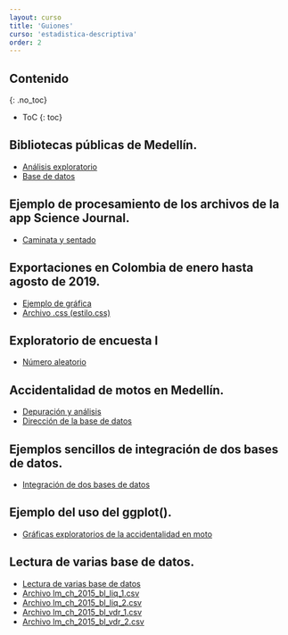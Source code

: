 ```yaml
---
layout: curso
title: 'Guiones'
curso: 'estadistica-descriptiva'
order: 2
---
```



## Contenido
{: .no_toc}

* ToC
{: toc}

## Bibliotecas públicas de Medellín.

  - [Análisis exploratorio](./guiones/bibliotecas_publicas.html)
  - [Base de datos](https://www.datos.gov.co/Cultura/Bibliotecas-P-blicas-de-Medell-n/ucp3-apfa)

## Ejemplo de procesamiento de los archivos de la app Science Journal.

  - [Caminata y sentado](./guiones/lectura_bases_app_SJ.html)

## Exportaciones en Colombia de enero hasta agosto de 2019.

  - [Ejemplo de gráfica](./guiones/exportaciones.html)
  - [Archivo .css (estilo.css)](./guiones/estilo.css)

## Exploratorio de encuesta I
  - [Número aleatorio](./guiones/encuesta.html)

## Accidentalidad de motos en Medellín.

  - [Depuración y análisis](./guiones/accidentalidad_moto.html)  
  - [Dirección de la base de datos](https://www.datos.gov.co/Estad-sticas-Nacionales/Accidentalidad-con-motos-municipio-de-Medell-n-a-o/e2kd-e3sz)

## Ejemplos sencillos de integración de dos bases de datos.

  - [Integración de dos bases de datos](./guiones/uso_joins.html)

## Ejemplo del uso del ggplot().

   - [Gráficas exploratorios de la accidentalidad en moto](./guiones/explora_acc_motos.html)  

## Lectura de varias base de datos.


  - [Lectura de varias base de datos](./guiones/lectura_bases.html)
  - [Archivo lm_ch_2015_bl_liq_1.csv](./basesdedatos/lum_ch_2015_bl_liq_1.csv)
  - [Archivo lm_ch_2015_bl_liq_2.csv](./basesdedatos/lum_ch_2015_bl_liq_2.csv)
  - [Archivo lm_ch_2015_bl_vdr_1.csv](./basesdedatos/lum_ch_2015_bl_vdr_1.csv)
  - [Archivo lm_ch_2015_bl_vdr_2.csv](./basesdedatos/lum_ch_2015_bl_vdr_2.csv)


<!---
## Contenido
{: .no_toc}

* ToC
{: toc}

## Causas de mortalidad en el Hospital General de Medellín en 2018.

  - [Resultados de guión de comando](./guiones/causas_de_mortalidad_HGM.html).
  - [Base de datos las principales causas de muertes en Hospital General de Medellín](./guiones/Primeras_causas_de_mortalidad_general_HGM.csv).
  - [Archivo en formato .Rmd](./guiones/causas_de_mortalidad_HGM.Rmd).
  - [Gráfica con datos originales](./guiones/causas_de_mortalidad_HGM.png).



## Análisis exploratorio de la comparación de gráficas.


 - [Análisis descriptivo y exploratorio inicial](./guiones/compara_graficas.html)
  - [Base de datos de los resultados](./basesdedatos/compara_graficos_farmacias.xlsx)

## Análisis de una gráfica publicada.

 - [Comportamiento del empleo en Colombia y Medellín.](./guiones/desempleo.html)
 - [Base de datos de empleo.](./basesdedatos/desempleo.csv)
 - [Base de datos de empleo por sector.](./basesdedatos/Empleo_por_sectores.csv)

## Trabajo infantil en Colombia.

 - [Análisis y mejora de gráfica sobre trabajo infantil.](./guiones/trabajo_infantil.html)
 - [Base de datos del número de casos de trabajo infantil.](./basesdedatos/trabajo_infantil.csv)
 - [Base de datos de la población por departamento.](./basesdedatos/poblacion.csv)


## Índice Sintético de Calidad Educativa (ISCE) para Medellín en 2016.

 - [Análisis exploratorio I](./guiones/isce.html)

## Índice Sintético de Calidad Educativa (ISCE) segunda parte.

 - [Análisis exploratorio II](./guiones/isce2.html)

## Análisis exploratorio de la accidentalidad en Envigado, 2016.

 - [Accidentalidad en Envigado (2016, 2017 y parcial de 2018)](./guiones/accidentalidad_envigado.html)

## Ejemplos sencillos de manejo de base de datos.

  - [Ejemplos sencillos de manejo de bases de datos con R](./guiones/ejemplos_sencillos.html)

## Manejo de los archivos generados por la app Science Journal.

  - [Ejemplo datos de luminimetría](./guiones/premuestreo_luminometria.html)
  - [Datos de luminometría sin agua](./guiones/Premuestro 1 Grabaci_n 1.csv)
  - [Datos de luminometría sin agua](./guiones/Premuestro 1 Grabaci_n 2.csv)

## Resultados de pruebas saber 11 2018-02 y desempeño fiscal 2017.

  - [Lectura de las base de datos](./guiones/01_lectura.html)
  - [Descripción general de las bases de datos](./guiones/02_saber_11_2018_2.html)
  - [Análisis de algunas variables](./guiones/02_saber_11_2018_2_02.html)

## Lectura de varias bases de datos para consolidar sólo una.

  - [Lectura de varias base de datos](./guiones/lectura_bases.html)
  - [Archivo lm_ch_2015_bl_liq_1.csv](./basesdedatos/Archivo lm_ch_2015_bl_liq_1.csv)
  - [Archivo lm_ch_2015_bl_liq_2.csv](./basesdedatos/Archivo lm_ch_2015_bl_liq_2.csv)
  - [Archivo lm_ch_2015_bl_vdr_1.csv](./basesdedatos/Archivo lm_ch_2015_bl_vdr_1.csv)
  - [Archivo lm_ch_2015_bl_vdr_2.csv](./basesdedatos/Archivo lm_ch_2015_bl_vdr_2.csv)



## Salario mínimo vs IPC en Colombia.

 - [Análisis Exploratorio](./guiones/salario_minimo.html)
 - [Base de datos](./basesdedatos/salario_minimo_IPC_Colombia.xlsx)

## Inicio de la exploración de la encuesta.

 - [Exploración de variable continua y categórica](./guiones/explora_encuesta.html)
 - [Adiciones a la exploración univariada](./guiones/explora_encuesta2.html)
 - [Base de datos de la encuesta](./basesdedatos/encuesta.xlsx)

## Cálculo de nuevas variables y cruce de variables.

 - [Exploratorio de cruce de variables](./guiones/explora_encuesta3.html)

## Zonas violentas.

 - [Gráfica alternativa a la original publicada.](./guiones/zonas_violentas.html)
 - [Base de datos de las zonas violentas](./basesdedatos/zonas_violentas.xlsx)


## Salvajina ayuda a Hidroituango.

  - [Análisis de gráfica sobre niveles del embalse de Hidroituango.](./guiones/nivel_hidroituango.html)
  - [Código fuente en formato ".Rmd".](./guiones/nivel_hidroituango.Rmd)
  - [Base de datos.](./basesdedatos/nivel_hidroituango.xlsx)
  - [Imágen utilizada en el documento.](./guiones/niveles2.png)


## Accidentalidad en Envigado 2016, 2017 y primer semestres de 2018 (I).

 - [Análisis Exploratorio](./guiones/EDA_check_list.html)

## Caminata

 - [Análisis Exploratorio de frecuencias](./guiones/caminta1.html)

## Accidentalidad en Envigado 2016, 2017 y primer semestres de 2018 (II).

 - [Preguntas a la base de datos](./guiones/consulta_base.html)

## Resultados del las pruebas Saber 11.

 - [Dicionario de datos de las pruebas Saber 11](./guiones/Diccionario Saber11 2014-2 a 2018-2.pdf)
 - [Lectura de los resultados de las pruebas Saber 11](./guiones/00_lee_base_saber_11_2017_02.html)
 - [Lectura de la estimación poblacional](./guiones/00_lee_base_poblacion.html).
 - [Adecuación de las prueba saber 11](./guiones/01_explora_saber11_2017_02.html).
 - [Adecuación para la población](./guiones/01_adecuacion_poblacion.html)
 - [Integración de pruebas Saber 11 y población](./guiones/02_explora_Saber_11_pobla.html)

## Manejo de base de datos.

 - [Manejo de bases de datos](./guiones/manipulacion_bases.html)


## Contenido
{: .no_toc}

* ToC
{: toc}

## Exploratorio inicial de la encuesta de clase

 - [Relación entre posición real y estimada](./codigos/encuesta1.html)
 - [Código en formato ".Rmd"](./codigos/encuesta1.Rmd)

## Exploratorio del porcentaje y del PAPA

 - [Análisis exploratorio del PAPA y los porcentajes estimados y verdaderos](./codigos/encuesta2.html)
 - [Código en ".Rmd"](codigos/encuesta2.Rmd)
 - [Imágen utilizada dentro del el informe](./documentos/clasificacionPAPA.png)

## Cálculo de la edad y uso de barras

 - [Ejemplo de cálculo de edad y uso de barras](./codigos/encuesta3.html)

## Incio exploración de la base de datos de contratación en Antioquia.

En la página [Datos Abiertos](https://www.datos.gov.co/) del gobierno de
colombia bajo el título de
[Contratación Diciembre 2017](https://www.datos.gov.co/Organismos-de-Control/Contratacion-Diciembre-2017/4hcq-jric)
del departamento de Antioquia se tienen 7313 regístros de contratos
auditados por el departamento de Antioquia a diciembre de 2017.

Básicamente corresponde a:
"Reporte Consolidado de Contratación del mes de diciembre de 2017 de las entidades públicas que audita la Contraloria General de Antioquia".

 - [Contratación Diciembre 2017](./basesdedatos/Contratacion_Diciembre_2017.csv)
 - [Exploración y descripción general de la base de datos](./guiones/contratacion1.html)
 - [Manejo de base de datos](./guiones/contratacion2.html)


## Tamaño de muestra

  - Relación de las encuestas electorales para presidente en Colombia 2018 en
  [wikipedia](https://es.wikipedia.org/wiki/Elecciones_presidenciales_de_Colombia_de_2018)
  - [Guión para tamaño de muestra](./guiones/tammuest.html).
  - [Código para estimar tamaño de muestra](./guiones/tammuest.R).


## Comparación del tipo de gráficas.

  - [Análisis de resultados del comparativo de tipos de gráficas](./guiones/farmacias2.html)
  - [Base de datos del ejercicio de farmacias](./basesdedatos/farmacias_encuesta.xlsx)

## Mejora de una gráfica publicada.

  - [Análisis y mejora de una gráfica de El Colombiano](./guiones/graficas2.html)
  - [Base de datos de resultados de la encuesta](./basesdedatos/encuesta_votaciones.xlsx)

## Análisis descriptivo y exploratorio de la población en régimen contributivo 2016.

  - [Enlace a la fuente de la base de datos](https://www.datos.gov.co/Salud-y-Protecci-n-Social/Poblaci-n-del-Regimen-contributivo-del-Municipio-d/26xf-sdd3)
  - [Lectura incial de la base de datos](./guiones/01_lectura_ini.html)
  - [Exploración de la base datos de regimen contributivo](./guiones/02_lectura_proc.html)


## Datos de Anscombe.

 - [Datos de Anscombe](./guiones/anscombe_example.html)


## Interpolación exploratoria y manejo de mapas.

 - [Obtención de mapas](./guiones/obtener_mapa.html)
 - [Interpolación de mapas](./guiones/procesar_mapa1.html)
 - [Datos de altitud de Medellín](./basesdedatos/elevacionMedellin.csv)



## Contenido
{: .no_toc}

* ToC
{: toc}

## Presupuesto de la nación 2017-2018

- [Presupuesto 2017-2018](./guiones/presupuesto_2018_nb.nb.html)
- [Base de datos](./basesdedatos/presupuesto_nacion_2018.xlsx)

## Exploración y estimación del promedio de edad en la encuesta (I).

- [Exploración I](./guiones/explora_encuesta_01.nb.html)
- [Base de datos I](./basesdedatos/talleres_1_2.xlsx)

## Estimación del tamaño de muestra mediante simulación.

 - [Tamaño de muestra](./guiones/tammuest.R)

## Exploración del Promedio Aritmético Ponderado Acumulado (PAPA)

 - [Exploracion II](./guiones/explora_encuesta_02.nb.html)
 - [Base de datos actualizada](./basesdedatos/talleres_1_2_corregido.xlsx)

## Gráfica de "El Colombiano"

 - [Salarios en Colombia (archivo .Rmd)](./guiones/salarios.Rmd)
 - [Salarios en Colombia (archivo .html)](./guiones/salarios.html)
 - [Base de datos de salarios](./guiones/salarios.xlsx)

## Manejo de base de datos.

 - [Estimación de la población para Medellín por rango de edad y división política](./guiones/base_datos.html)
 - [Base de datos](./basesdedatos/Proyecciones_De_Poblaci_n_Medell_n_2016_2020.csv)

## Exploración de algunas variables de la encuesta de cultura

  - [Relación entre conocimiento en cultura y visita a ferias](./guiones/explora_encuesta_03.nb.html)
  - [Base de datos actualizada](./basesdedatos/talleres_1_2_corregido.xlsx)

## Componentes principales y análisis aglomerativo.

 - [Análisis sobre candidatos a monitoría](./guiones/componentesPrincipales.html)
 - [Base de datos de candidatos](./basesdedatos/candidatos.xlsx)

## Atenciones en consulta externa de salud. Medellin 2016.
 - [Enlace para descargar la base de datos](https://www.datos.gov.co/Salud-y-Protecci-n-Social/Atenciones-en-Consulta-Externa-Municipio-de-Medell/huya-zzzg).
 - [Lectura y conversión](./guiones/lectura_y_conversion_salud_medellin.html).
 - [Inicio exploracion](./guiones/salud_medellin.html).


## Lectura de datos del acelerómetro del celular

 - [Exploratorio inicial](./guiones/aceleracion.html)
 - [Camino 1](./basesdedatos/Camino a la oficina Grabaci_n 1.csv)
 - [Camino 2](./basesdedatos/Camino a la oficina 2 Grabaci_n 1.csv)
 - [Camino 3](./basesdedatos/Salida de la un_versidad Grabaci_n 1.csv)

## Procesamiento de varios archivos de aceleración

 - [Manejo de varios archivos de aceleración](./guiones/aceleracion2.html)

--->
